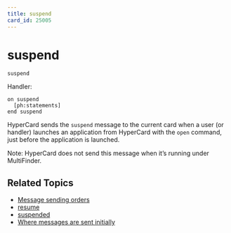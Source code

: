 ```yaml
---
title: suspend
card_id: 25005
---
```


# suspend

`suspend`

Handler:

```
on suspend
  [ph:statements]
end suspend
```

HyperCard sends the `suspend` message to the current card when a user (or handler) launches an application from HyperCard with the `open` command, just before the application is launched.

Note: HyperCard does not send this message when it’s running under MultiFinder.

## Related Topics

* [Message sending orders](/HyperTalkReference/systemmessages/Message-sending-orders)
* [resume](/HyperTalkReference/systemmessages/resume)
* [suspended](/HyperTalkReference/properties/suspended)
* [Where messages are sent initially](/HyperTalkReference/systemmessages/Where-messages-are-sent-initially)
